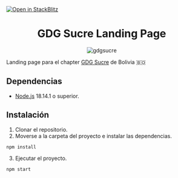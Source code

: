 [![Open in StackBlitz](https://developer.stackblitz.com/img/open_in_codeflow.svg)](https://pr.new/github.com/jesulim/gdgsucre-landing)

<div align="center">

# GDG Sucre Landing Page

![gdgsucre](https://github.com/jesulim/gdgsucre-landing/assets/27868712/14068655-12d1-4634-a4af-733b790b1621)

</div>

Landing page para el chapter [GDG Sucre](https://gdg.community.dev/gdg-sucre) de Bolivia 🇧🇴

## Dependencias

- [Node.js](https://nodejs.org/en/download) 18.14.1 o superior.

## Instalación

1. Clonar el repositorio.
2. Moverse a la carpeta del proyecto e instalar las dependencias.

```
npm install
```

3. Ejecutar el proyecto.

```
npm start
```
